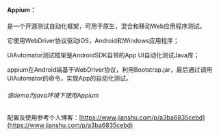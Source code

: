 #### Appium：
是一个开源测试自动化框架，可用于原生，混合和移动Web应用程序测试。

它使用WebDriver协议驱动iOS，Android和Windows应用程序；

UiAutomator测试框架是AndroidSDK自带的App UI自动化测试Java库；

appium在Android端基于WebDriver协议，利用Bootstrap.jar，最后通过调用UiAutomator的命令，实现App的自动化测试。

###### 该demo为java环境下使用Appium
配置及使用参考个人博客：[https://www.jianshu.com/p/a3ba6835cebd](https://www.jianshu.com/p/a3ba6835cebd)
